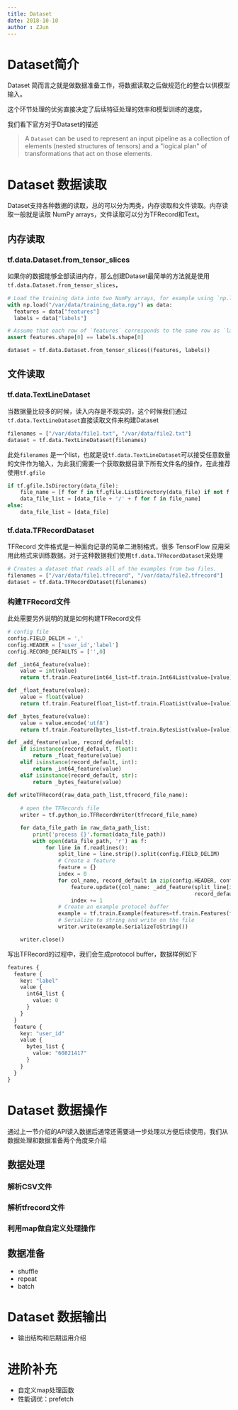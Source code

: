 ```yaml
---
title: Dataset 
date: 2018-10-10
author : ZJun
---
```




# Dataset简介
Dataset 简而言之就是做数据准备工作，将数据读取之后做规范化的整合以供模型输入。

这个环节处理的优劣直接决定了后续特征处理的效率和模型训练的速度。

我们看下官方对于Dataset的描述

> A `Dataset` can be used to represent an input pipeline as a collection of elements (nested structures of tensors) and a "logical plan" of transformations that act on those elements.

# Dataset 数据读取
Dataset支持各种数据的读取，总的可以分为两类，内存读取和文件读取。内存读取一般就是读取 NumPy arrays，文件读取可以分为TFRecord和Text。

## 内存读取
### tf.data.Dataset.from_tensor_slices

如果你的数据能够全部读进内存，那么创建Dataset最简单的方法就是使用`tf.data.Dataset.from_tensor_slices`，

```python
# Load the training data into two NumPy arrays, for example using `np.load()`.
with np.load("/var/data/training_data.npy") as data:
  features = data["features"]
  labels = data["labels"]

# Assume that each row of `features` corresponds to the same row as `labels`.
assert features.shape[0] == labels.shape[0]

dataset = tf.data.Dataset.from_tensor_slices((features, labels))
```


## 文件读取
### tf.data.TextLineDataset

当数据量比较多的时候，读入内存是不现实的，这个时候我们通过`tf.data.TextLineDataset`直接读取文件来构建Dataset

```python
filenames = ["/var/data/file1.txt", "/var/data/file2.txt"]
dataset = tf.data.TextLineDataset(filenames)
```

此处`filenames` 是一个list，也就是说`tf.data.TextLineDataset`可以接受任意数量的文件作为输入，为此我们需要一个获取数据目录下所有文件名的操作，在此推荐使用`tf.gfile`

```python
if tf.gfile.IsDirectory(data_file):
    file_name = [f for f in tf.gfile.ListDirectory(data_file) if not f.startswith('.')]
    data_file_list = [data_file + '/' + f for f in file_name]
else:
    data_file_list = [data_file]
```

### tf.data.TFRecordDataset

TFRecord 文件格式是一种面向记录的简单二进制格式，很多 TensorFlow 应用采用此格式来训练数据。对于这种数据我们使用`tf.data.TFRecordDataset`来处理

```python
# Creates a dataset that reads all of the examples from two files.
filenames = ["/var/data/file1.tfrecord", "/var/data/file2.tfrecord"]
dataset = tf.data.TFRecordDataset(filenames)
```

### 构建TFRecord文件

此处需要另外说明的就是如何构建TFRecord文件

```python
# config file
config.FIELD_DELIM = ','
config.HEADER = ['user_id','label']
config.RECORD_DEFAULTS = ['',0]
```

```python
def _int64_feature(value):
    value = int(value)
    return tf.train.Feature(int64_list=tf.train.Int64List(value=[value]))

def _float_feature(value):
    value = float(value)
    return tf.train.Feature(float_list=tf.train.FloatList(value=[value]))

def _bytes_feature(value):
    value = value.encode('utf8')
    return tf.train.Feature(bytes_list=tf.train.BytesList(value=[value]))

def _add_feature(value, record_default):
    if isinstance(record_default, float):
        return _float_feature(value)
    elif isinstance(record_default, int):
        return _int64_feature(value)
    elif isinstance(record_default, str):
        return _bytes_feature(value)
    
def writeTFRecord(raw_data_path_list,tfrecord_file_name):
 
    # open the TFRecords file
    writer = tf.python_io.TFRecordWriter(tfrecord_file_name)

    for data_file_path in raw_data_path_list:
        print('precess {}'.format(data_file_path))
        with open(data_file_path, 'r') as f:
            for line in f.readlines():
                split_line = line.strip().split(config.FIELD_DELIM)
                # Create a feature
                feature = {}
                index = 0
                for col_name, record_default in zip(config.HEADER, config.RECORD_DEFAULTS):
                    feature.update({col_name: _add_feature(split_line[index],
                                                           record_default)})
                    index += 1
                # Create an example protocol buffer
                example = tf.train.Example(features=tf.train.Features(feature=feature))
                # Serialize to string and write on the file
                writer.write(example.SerializeToString())

    writer.close()
```

写出TFRecord的过程中，我们会生成protocol buffer，数据样例如下

```protobuf
features {
  feature {
    key: "label"
    value {
      int64_list {
        value: 0
      }
    }
  }
  feature {
    key: "user_id"
    value {
      bytes_list {
        value: "60821417"
      }
    }
  }
}
```



# Dataset 数据操作

通过上一节介绍的API读入数据后通常还需要进一步处理以方便后续使用，我们从数据处理和数据准备两个角度来介绍

## 数据处理

### 解析CSV文件



### 解析tfrecord文件



### 利用map做自定义处理操作




## 数据准备

- shuffle
- repeat
- batch

# Dataset 数据输出
- 输出结构和后期运用介绍

# 进阶补充
- 自定义map处理函数
- 性能调优：prefetch







